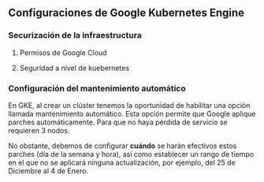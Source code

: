 ## Configuraciones de Google Kubernetes Engine

### Securización de la infraestructura
1.  Permisos de Google Cloud

2.  Seguridad a nivel de kuebernetes

### Configuración del mantenimiento automático

En GKE, al crear un clúster tenemos la oportunidad de habilitar una opción llamada mantenimiento automático. Esta opción
permite que Google aplique parches automáticamente. Para que no haya pérdida de servicio se requieren 3 nodos. 

No obstante, debemos de configurar **cuándo** se harán efectivos estos parches (día de la semana y hora), así como establecer
un rango de tiempo en el que no se aplicará ninguna actualización, por ejemplo, del 25 de Diciembre al 4 de Enero.
